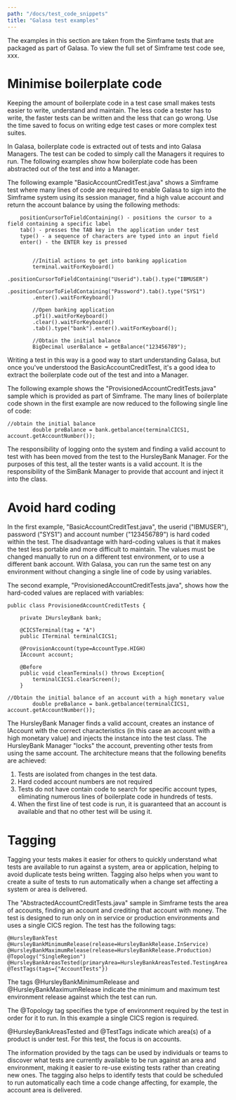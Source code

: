 ```yaml
---
path: "/docs/test_code_snippets"
title: "Galasa test examples"
---
```


The examples in this section are taken from the Simframe tests that are packaged as part of Galasa. To view the full set of Simframe test code see, xxx.

# Minimise boilerplate code

Keeping the amount of boilerplate code in a test case small makes tests easier to write,
understand and maintain. The less code a tester has to write, the faster tests can be written and the less that can go wrong. Use the time saved to focus on writing edge test cases or more complex test suites. 

In Galasa, boilerplate code is extracted out of tests and into Galasa Managers. The test can be coded to simply call the Managers it requires to run. The following examples show how boilerplate code has been abstracted out of the test and into a Manager. 

The following example "BasicAccountCreditTest.java" shows a Simframe test where many lines of code are required to enable Galasa to sign into the Simframe system using its session manager, find a high value account and return the account balance by using the following methods:

```
    positionCursorToFieldContaining() - positions the cursor to a field containing a specific label
    tab() - presses the TAB key in the application under test
    type() - a sequence of characters are typed into an input field
    enter() - the ENTER key is pressed


    	//Initial actions to get into banking application
    	terminal.waitForKeyboard()
        .positionCursorToFieldContaining("Userid").tab().type("IBMUSER")
        .positionCursorToFieldContaining("Password").tab().type("SYS1")
        .enter().waitForKeyboard()

        //Open banking application
        .pf1().waitForKeyboard()
        .clear().waitForKeyboard()
        .tab().type("bank").enter().waitForKeyboard();

        //Obtain the initial balance
        BigDecimal userBalance = getBalance("123456789");

```
Writing a test in this way is a good way to start understanding Galasa, but once you've understood the BasicAccountCreditTest, it's a good idea to extract the boilerplate code out of the test and into a Manager.

The following example shows the "ProvisionedAccountCreditTests.java" sample which is provided as part of Simframe. The many lines of boilerplate code shown in the first example are now reduced to the following single line of code:

```
//obtain the initial balance
		double preBalance = bank.getbalance(terminalCICS1, account.getAccountNumber());
```


The responsibility of logging onto the system and finding a valid account to test with has been moved from the test to  the HursleyBank Manager. For the purposes of this test, all the tester wants is a valid account. It is the responsibility of the SimBank Manager to provide that account and inject it into the class.

# Avoid hard coding

In the first example, "BasicAccountCreditTest.java", the userid ("IBMUSER"), password ("SYS1")  and account number ("123456789") is hard coded within the test. The disadvantage with hard-coding values is that it makes the test less portable and more difficult to maintain. The values must be changed manually to run on a different test environment, or to use a different bank account. With Galasa, you can run the same test on any environment without changing a single line of code by using variables. 

The second example,  "ProvisionedAccountCreditTests.java", shows how the hard-coded values are replaced with variables: 

```
public class ProvisionedAccountCreditTests {
	
	private IHursleyBank bank;
	
	@CICSTerminal(tag = "A")
	public ITerminal terminalCICS1;
	
	@ProvisionAccount(type=AccountType.HIGH)
	IAccount account;
	
	@Before
	public void cleanTerminals() throws Exception{
		terminalCICS1.clearScreen();
	}
```        
```
//Obtain the initial balance of an account with a high monetary value
		double preBalance = bank.getbalance(terminalCICS1, account.getAccountNumber());
```                

The HursleyBank Manager finds a valid account, creates an instance of IAccount with the correct characteristics (in this case an account with a high monetary value) and injects the instance into the test class.  The HursleyBank Manager "locks" the account, preventing other tests from using the same account. 
The architecture means that the following benefits are achieved: 
1. Tests are isolated from changes in the test data.
2. Hard coded account numbers are not required
3. Tests do not have contain code to search for specific account types, eliminating numerous lines of boilerplate code in hundreds of tests.
4. When the first line of test code is run, it is guaranteed that an account is available and that no other test will be using it.

# Tagging

Tagging your tests makes it easier for others to quickly understand what tests are available to run against a system, area or application, helping to avoid duplicate tests being written. Tagging also helps when you want to create a suite of tests to run automatically when a change set affecting a system or area is delivered. 

The "AbstractedAccountCreditTests.java" sample in Simframe tests the area of accounts, finding an account and crediting that account with money. The test is designed to run only on in service or production environments and uses a single CICS region. The test has the following tags:

```
@HursleyBankTest
@HursleyBankMinimumRelease(release=HursleyBankRelease.InService)
@HursleyBankMaximumRelease(release=HursleyBankRelease.Production)
@Topology("SingleRegion")
@HursleyBankAreasTested(primaryArea=HursleyBankAreasTested.TestingArea.Account)
@TestTags(tags={"AccountTests"})
```

The tags @HursleyBankMinimumRelease and @HursleyBankMaximumRelease indicate the minimum and maximum test environment release against which the test can run. 

The @Topology tag specifies the type of environment required by the test in order for it to run. In this example a single CICS region is required.

@HursleyBankAreasTested and @TestTags indicate which area(s) of a product is under test. For this test, the focus is on accounts. 

The information provided by the tags can be used by individuals or teams to discover what tests are currently available to be run against an area and environment, making it easier to re-use existing tests rather than creating new ones. The tagging also helps to identify tests that could be scheduled to run automatically each time a code change affecting, for example, the account area is delivered. 
